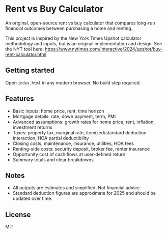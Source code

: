# Rent vs Buy Calculator

An original, open-source rent vs buy calculator that compares long-run financial outcomes between purchasing a home and renting.

This project is inspired by the New York Times Upshot calculator methodology and inputs, but is an original implementation and design. See the NYT tool here: https://www.nytimes.com/interactive/2024/upshot/buy-rent-calculator.html

## Getting started

Open `index.html` in any modern browser. No build step required.

## Features

- Basic inputs: home price, rent, time horizon
- Mortgage details: rate, down payment, term, PMI
- Advanced assumptions: growth rates for home price, rent, inflation, investment returns
- Taxes: property tax, marginal rate, itemized/standard deduction interaction, HOA partial deductibility
- Closing costs, maintenance, insurance, utilities, HOA fees
- Renting-side costs: security deposit, broker fee, renter insurance
- Opportunity cost of cash flows at user-defined return
- Summary totals and clear breakdowns

## Notes

- All outputs are estimates and simplified. Not financial advice.
- Standard deduction figures are approximate for 2025 and should be updated over time.

## License

MIT


